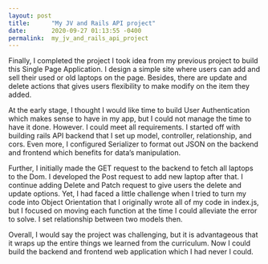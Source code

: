 ```yaml
---
layout: post
title:      "My JV and Rails API project"
date:       2020-09-27 01:13:55 -0400
permalink:  my_jv_and_rails_api_project
---
```



   Finally, I completed the project I took idea from my previous project to build this Single Page Application. I design a simple site where users can add and sell their used or old laptops on the page. Besides, there are update and delete actions that gives users flexibility to make modify on the item they added. 

  At the early stage, I thought I would like time to build User Authentication which makes sense to have in my app, but I could not manage the time to have it done. However. I could meet all requirements. I started off with building rails API backend that I set up model, controller, relationship, and cors.  Even more, I configured Serializer to format out JSON on the backend and frontend which benefits for data’s manipulation. 

  Further, I initially made the GET request to the backend to fetch all laptops to the Dom. I developed the Post request to add new laptop after that. I continue adding Delete and Patch request to give users the delete and update options. Yet, I had faced a little challenge when I tried to turn my code into Object Orientation that I originally wrote all of my code in index.js, but I focused on moving each function at the time I could alleviate the error to solve. I set relationship between two models then. 

  Overall, I would say the project was challenging, but it is advantageous that it wraps up the entire things we learned from the curriculum. Now I could build the backend and frontend web application which I had never I could. 

